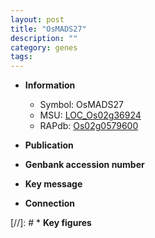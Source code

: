 ```yaml
---
layout: post
title: "OsMADS27"
description: ""
category: genes
tags: 
---
```


* **Information**  
    + Symbol: OsMADS27  
    + MSU: [LOC_Os02g36924](http://rice.uga.edu/cgi-bin/ORF_infopage.cgi?orf=LOC_Os02g36924)  
    + RAPdb: [Os02g0579600](http://rapdb.dna.affrc.go.jp/viewer/gbrowse_details/irgsp1?name=Os02g0579600)  

* **Publication**  

* **Genbank accession number**  

* **Key message**  

* **Connection**  

[//]: # * **Key figures**  


